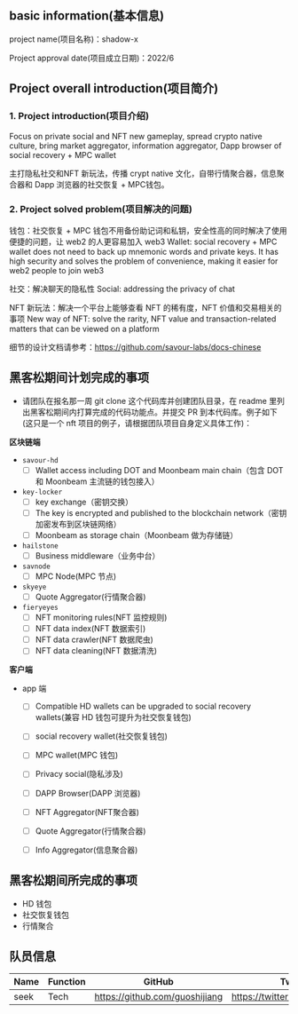 ## basic information(基本信息)

project name(项目名称)：shadow-x

Project approval date(项目成立日期)：2022/6

## Project overall introduction(项目简介)

### 1. Project introduction(项目介绍)
Focus on private social and NFT new gameplay, spread crypto native culture, bring market aggregator, information aggregator, Dapp browser of social recovery + MPC wallet

主打隐私社交和NFT 新玩法，传播 crypt native 文化，自带行情聚合器，信息聚合器和 Dapp 浏览器的社交恢复 + MPC钱包。

### 2. Project solved problem(项目解决的问题)

钱包：社交恢复 + MPC 钱包不用备份助记词和私钥，安全性高的同时解决了使用便捷的问题，让 web2 的人更容易加入 web3
Wallet: social recovery + MPC wallet does not need to back up mnemonic words and private keys. It has high security and solves the problem of convenience, making it easier for web2 people to join web3

社交：解决聊天的隐私性
Social: addressing the privacy of chat

NFT 新玩法：解决一个平台上能够查看 NFT 的稀有度，NFT 价值和交易相关的事项
New way of NFT: solve the rarity, NFT value and transaction-related matters that can be viewed on a platform

细节的设计文档请参考：https://github.com/savour-labs/docs-chinese


## 黑客松期间计划完成的事项

- 请团队在报名那一周 git clone 这个代码库并创建团队目录，在 readme 里列出黑客松期间内打算完成的代码功能点。并提交 PR 到本代码库。例子如下 (这只是一个 nft 项目的例子，请根据团队项目自身定义具体工作)：

**区块链端**

- `savour-hd`
  - [ ] Wallet access including DOT and Moonbeam main chain（包含 DOT 和 Moonbeam 主流链的钱包接入）

- `key-locker`
  - [ ] key exchange（密钥交换）
  - [ ] The key is encrypted and published to the blockchain network（密钥加密发布到区块链网络）
  - [ ] Moonbeam as storage chain（Moonbeam 做为存储链）

- `hailstone`
  - [ ] Business middleware（业务中台）
  
- `savnode`
  - [ ] MPC Node(MPC 节点)
  
- `skyeye`
  - [ ] Quote Aggregator(行情聚合器)

- `fieryeyes`
  - [ ] NFT monitoring rules(NFT 监控规则)
  - [ ] NFT data index(NFT 数据索引)
  - [ ] NFT data crawler(NFT 数据爬虫)
  - [ ] NFT data cleaning(NFT 数据清洗)

**客户端**

- app 端
  - [ ] Compatible HD wallets can be upgraded to social recovery wallets(兼容 HD 钱包可提升为社交恢复钱包)
  - [ ] social recovery wallet(社交恢复钱包)
  - [ ] MPC wallet(MPC 钱包)
  - [ ] Privacy social(隐私涉及)
  - [ ] DAPP Browser(DAPP 浏览器)
  - [ ] NFT Aggregator(NFT聚合器)
  - [ ] Quote Aggregator(行情聚合器)
  - [ ] Info Aggregator(信息聚合器)


## 黑客松期间所完成的事项

- HD 钱包
- 社交恢复钱包
- 行情聚合

## 队员信息


|Name|Function|GitHub|Twitter|
|---------|---------|---------|---------|
| seek|Tech|https://github.com/guoshijiang| https://twitter.com/seek_web3|


